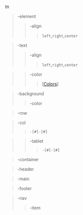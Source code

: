 tn
> -element
>> -align
>>> `left`,`right`,`center`

> -text
>> -align
>>> `left`,`right`,`center`

>> -color
>>> [[Colors](https://github.com/tumblenet/tumblenet-css/wiki/Colors)]

> -background
>> -color

> -row

> -col
>> `-[#]-[#]`

>> -tablet
>>> `-[#]-[#]`

> -container

> -header

> -main

> -footer

> -nav
>> -item
